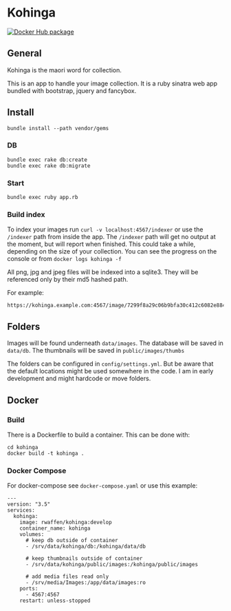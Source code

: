 # Kohinga

[![Docker Hub package][dockerhub-badge]][dockerhub-link]

[dockerhub-badge]: https://img.shields.io/badge/images%20on-Docker%20Hub-blue.svg

[dockerhub-link]: https://hub.docker.com/r/rwaffen/kohinga

## General

Kohinga is the maori word for collection.

This is an app to handle your image collection.
It is a ruby sinatra web app bundled with bootstrap, jquery and fancybox.

## Install

    bundle install --path vendor/gems

### DB

    bundle exec rake db:create
    bundle exec rake db:migrate

### Start

    bundle exec ruby app.rb

### Build index

To index your images run `curl -v localhost:4567/indexer` or use the `/indexer` path from inside the app.
The `/indexer` path will get no output at the moment, but will report when finished.
This could take a while, depending on the size of your collection.
You can see the progress on the console or from `docker logs kohinga -f`

All png, jpg and jpeg files will be indexed into a sqlite3.
They will be referenced only by their md5 hashed path.

For example:

    https://kohinga.example.com:4567/image/7299f8a29c06b9bfa30c412c6082e884

## Folders

Images will be found underneath `data/images`.
The database will be saved in `data/db`.
The thumbnails will be saved in `public/images/thumbs`

The folders can be configured in `config/settings.yml`. But be aware that the default locations might be used somewhere in the code. I am in early development and might hardcode or move folders.

## Docker

### Build

There is a Dockerfile to build a container. This can be done with:

    cd kohinga
    docker build -t kohinga .

### Docker Compose

For docker-compose see `docker-compose.yaml` or use this example:

    ---
    version: "3.5"
    services:
      kohinga:
        image: rwaffen/kohinga:develop
        container_name: kohinga
        volumes:
          # keep db outside of container
          - /srv/data/kohinga/db:/kohinga/data/db

          # keep thumbnails outside of container
          - /srv/data/kohinga/public/images:/kohinga/public/images

          # add media files read only
          - /srv/media/Images:/app/data/images:ro
        ports:
          - 4567:4567
        restart: unless-stopped

